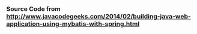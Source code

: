 ### Source Code from http://www.javacodegeeks.com/2014/02/building-java-web-application-using-mybatis-with-spring.html
